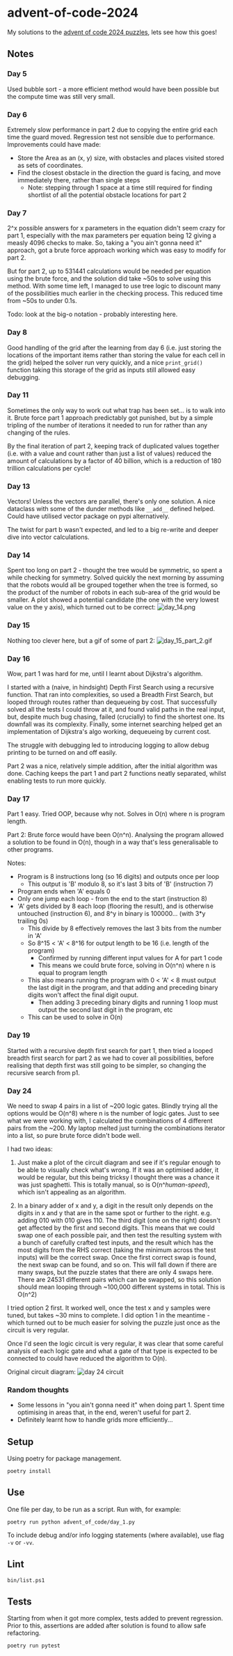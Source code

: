 # advent-of-code-2024

My solutions to the [advent of code 2024 puzzles](https://adventofcode.com/2024), lets see how this goes!

## Notes
### Day 5
Used bubble sort - a more efficient method would have been possible but the compute time was still very small.

### Day 6
Extremely slow performance in part 2 due to copying the entire grid each time the guard moved.
Regression test not sensible due to performance.
Improvements could have made:
- Store the Area as an (x, y) size, with obstacles and places visited stored as sets of coordinates.
- Find the closest obstacle in the direction the guard is facing, and move immediately there, rather than single steps
  - Note: stepping through 1 space at a time still required for finding shortlist of all the potential obstacle locations for part 2

### Day 7
2^x possible answers for x parameters in the equation didn't seem crazy for part 1,
especially with the max parameters per equation being 12 giving a measly 4096 checks to make.
So, taking a "you ain't gonna need it" approach, got a brute force approach working which was easy to modify for part 2.

But for part 2, up to 531441 calculations would be needed per equation using the brute force,
and the solution did take ~50s to solve using this method.
With some time left, I managed to use tree logic to discount many of the possibilities much earlier in the checking process.
This reduced time from ~50s to under 0.1s.

Todo: look at the big-o notation - probably interesting here.

### Day 8
Good handling of the grid after the learning from day 6
(i.e. just storing the locations of the important items rather than storing the value for each cell in the grid)
helped the solver run very quickly, and a nice `print_grid()` function taking this storage of the grid as inputs still allowed easy debugging.

### Day 11
Sometimes the only way to work out what trap has been set… is to walk into it.
Brute force part 1 approach predictably got punished, 
but by a simple tripling of the number of iterations it needed to run for rather than any changing of the rules.

By the final iteration of part 2, keeping track of duplicated values together (i.e. with a value and count rather than just a list of values) 
reduced the amount of calculations by a factor of 40 billion, which is a reduction of 180 trillion calculations per cycle!

### Day 13
Vectors! Unless the vectors are parallel, there's only one solution. 
A nice dataclass with some of the dunder methods like `__add__` defined helped.
Could have utilised vector package on pypi alternatively.

The twist for part b wasn't expected, and led to a big re-write and deeper dive into vector calculations.

### Day 14
Spent too long on part 2 - thought the tree would be symmetric, so spent a while checking for symmetry.
Solved quickly the next morning by assuming that the robots would all be grouped together when the tree is formed,
so the product of the number of robots in each sub-area of the grid would be smaller.
A plot showed a potential candidate (the one with the very lowest value on the y axis), which turned out to be correct:
![day_14.png](day_14.png)

### Day 15
Nothing too clever here, but a gif of some of part 2:
![day_15_part_2.gif](day_15.gif)

### Day 16 
Wow, part 1 was hard for me, until I learnt about Dijkstra's algorithm.

I started with a (naive, in hindsight) Depth First Search using a recursive function. 
That ran into complexities, so used a Breadth First Search, but looped through routes rather than dequeueing by cost.
That successfully solved all the tests I could throw at it, and found valid paths in the real input,
but, despite much bug chasing, failed (crucially) to find the shortest one. Its downfall was its complexity.
Finally, some internet searching helped get an implementation of Dijkstra's algo working, dequeueing by current cost.

The struggle with debugging led to introducing logging to allow debug printing to be turned on and off easily.

Part 2 was a nice, relatively simple addition, after the initial algorithm was done. 
Caching keeps the part 1 and part 2 functions neatly separated, whilst enabling tests to run more quickly.

### Day 17
Part 1 easy. Tried OOP, because why not.
Solves in O(n) where n is program length.

Part 2:
Brute force would have been O(n^n). 
Analysing the program allowed a solution to be found in O(n),
though in a way that's less generalisable to other programs.

Notes:
- Program is 8 instructions long (so 16 digits) and outputs once per loop
  - This output is 'B' modulo 8, so it's last 3 bits of 'B' (instruction 7)
- Program ends when 'A' equals 0
- Only one jump each loop - from the end to the start (instruction 8)
- 'A' gets divided by 8 each loop (flooring the result), and is otherwise untouched (instruction 6), 
 and 8^y in binary is 100000... (with 3*y trailing 0s)
  - This divide by 8 effectively removes the last 3 bits from the number in 'A'
  - So 8^15 < 'A' < 8^16 for output length to be 16 (i.e. length of the program)
    - Confirmed by running different input values for A for part 1 code
    - This means we could brute force, solving in O(n^n) where n is equal to program length 
  - This also means running the program with 0 < 'A' < 8 must output the last digit in the program,
and that adding and preceding binary digits won't affect the final digit ouput.
    - Then adding 3 preceding binary digits and running 1 loop must output the second last digit in the program, etc
  - This can be used to solve in O(n)

### Day 19
Started with a recursive depth first search for part 1, 
then tried a looped breadth first search for part 2 as we had to cover all possibilities,
before realising that depth first was still going to be simpler, so changing the recursive search from p1.

### Day 24
We need to swap 4 pairs in a list of ~200 logic gates. Blindly trying all the options would be O(n^8) where n is the number of logic gates.
Just to see what we were working with, I calculated the combinations of 4 different pairs from the ~200.
My laptop melted just turning the combinations iterator into a list, so pure brute force didn't bode well.

I had two ideas:
1. Just make a plot of the circuit diagram and see if it's regular enough to be able to visually check what's wrong.
If it was an optimised adder, it would be regular, but this being tricksy I thought there was a chance it was just spaghetti.
This is totally manual, so is O(n^_human-speed_), which isn't appealing as an algorithm.

2. In a binary adder of x and y, a digit in the result only depends on the digits in x and y that are in the same spot or further to the right.
e.g. adding 010 with 010 gives 110. The third digit (one on the right) doesn't get affected by the first and second digits.
This means that we could swap one of each possible pair, and then test the resulting system with a bunch of carefully crafted test inputs,
and the result which has the most digits from the RHS correct (taking the minimum across the test inputs) will be the correct swap.
Once the first correct swap is found, the next swap can be found, and so on.
This will fall down if there are many swaps, but the puzzle states that there are only 4 swaps here.
There are 24531 different pairs which can be swapped, so this solution should mean looping through ~100,000 different systems in total.
This is O(n^2)

I tried option 2 first. It worked well, once the test x and y samples were tuned, but takes ~30 mins to complete.
I did option 1 in the meantime - which turned out to be much easier for solving the puzzle just once as the circuit is very regular.

Once I'd seen the logic circuit is very regular,
it was clear that some careful analysis of each logic gate and what a gate of that type is expected to be connected to could have reduced the algorithm to O(n).

Original circuit diagram:
![day 24 circuit](day_24_original_circuit.png)

### Random thoughts
- Some lessons in "you ain't gonna need it" when doing part 1.
Spent time optimising in areas that, in the end, weren't useful for part 2.
- Definitely learnt how to handle grids more efficiently...

## Setup
Using poetry for package management.
```shell
poetry install
```

## Use
One file per day, to be run as a script.
Run with, for example:
```shell
poetry run python advent_of_code/day_1.py
```

To include debug and/or info logging statements (where available), use flag `-v` or `-vv`.

## Lint
```shell
bin/list.ps1
```

## Tests
Starting from when it got more complex, tests added to prevent regression.
Prior to this, assertions are added after solution is found to allow safe refactoring.
```shell
poetry run pytest
```
